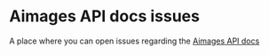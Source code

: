 # Aimages API docs issues

A place where you can open issues regarding the [Aimages API docs](https://aimages.readme.io/docs)
